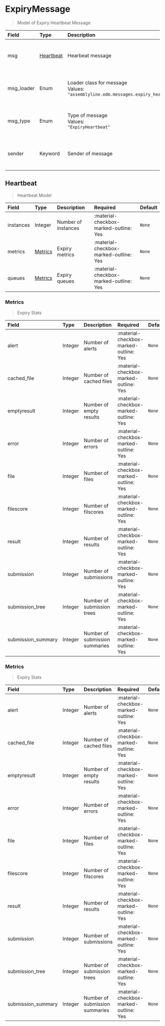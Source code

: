 [comment]: # (AUTOGENERATED MARKDOWN CONTENT. UPDATES TO ODM DOCUMENTATION SHOULD BE DONE THROUGH ASSEMBLYLINE-BASE REPO!)
# ExpiryMessage
> Model of Expiry Heartbeat Message

| Field | Type | Description | Required | Default |
| :--- | :--- | :--- | :--- | :--- |
| msg | [Heartbeat](/odm/messages/expiry_heartbeat/#heartbeat) | Hearbeat message | :material-checkbox-marked-outline: Yes | `None` |
| msg_loader | Enum | Loader class for message<br>Values:<br>`"assemblyline.odm.messages.expiry_heartbeat.ExpiryMessage"` | :material-checkbox-marked-outline: Yes | `assemblyline.odm.messages.expiry_heartbeat.ExpiryMessage` |
| msg_type | Enum | Type of message<br>Values:<br>`"ExpiryHeartbeat"` | :material-checkbox-marked-outline: Yes | `ExpiryHeartbeat` |
| sender | Keyword | Sender of message | :material-checkbox-marked-outline: Yes | `None` |


[comment]: # (AUTOGENERATED MARKDOWN CONTENT. UPDATES TO ODM DOCUMENTATION SHOULD BE DONE THROUGH ASSEMBLYLINE-BASE REPO!)
## Heartbeat
> Heartbeat Model

| Field | Type | Description | Required | Default |
| :--- | :--- | :--- | :--- | :--- |
| instances | Integer | Number of instances | :material-checkbox-marked-outline: Yes | `None` |
| metrics | [Metrics](/odm/messages/expiry_heartbeat/#metrics) | Expiry metrics | :material-checkbox-marked-outline: Yes | `None` |
| queues | [Metrics](/odm/messages/expiry_heartbeat/#metrics) | Expiry queues | :material-checkbox-marked-outline: Yes | `None` |


[comment]: # (AUTOGENERATED MARKDOWN CONTENT. UPDATES TO ODM DOCUMENTATION SHOULD BE DONE THROUGH ASSEMBLYLINE-BASE REPO!)
### Metrics
> Expiry Stats

| Field | Type | Description | Required | Default |
| :--- | :--- | :--- | :--- | :--- |
| alert | Integer | Number of alerts | :material-checkbox-marked-outline: Yes | `None` |
| cached_file | Integer | Number of cached files | :material-checkbox-marked-outline: Yes | `None` |
| emptyresult | Integer | Number of empty results | :material-checkbox-marked-outline: Yes | `None` |
| error | Integer | Number of errors | :material-checkbox-marked-outline: Yes | `None` |
| file | Integer | Number of files | :material-checkbox-marked-outline: Yes | `None` |
| filescore | Integer | Number of filscores | :material-checkbox-marked-outline: Yes | `None` |
| result | Integer | Number of results | :material-checkbox-marked-outline: Yes | `None` |
| submission | Integer | Number of submissions | :material-checkbox-marked-outline: Yes | `None` |
| submission_tree | Integer | Number of submission trees | :material-checkbox-marked-outline: Yes | `None` |
| submission_summary | Integer | Number of submission summaries | :material-checkbox-marked-outline: Yes | `None` |


[comment]: # (AUTOGENERATED MARKDOWN CONTENT. UPDATES TO ODM DOCUMENTATION SHOULD BE DONE THROUGH ASSEMBLYLINE-BASE REPO!)
### Metrics
> Expiry Stats

| Field | Type | Description | Required | Default |
| :--- | :--- | :--- | :--- | :--- |
| alert | Integer | Number of alerts | :material-checkbox-marked-outline: Yes | `None` |
| cached_file | Integer | Number of cached files | :material-checkbox-marked-outline: Yes | `None` |
| emptyresult | Integer | Number of empty results | :material-checkbox-marked-outline: Yes | `None` |
| error | Integer | Number of errors | :material-checkbox-marked-outline: Yes | `None` |
| file | Integer | Number of files | :material-checkbox-marked-outline: Yes | `None` |
| filescore | Integer | Number of filscores | :material-checkbox-marked-outline: Yes | `None` |
| result | Integer | Number of results | :material-checkbox-marked-outline: Yes | `None` |
| submission | Integer | Number of submissions | :material-checkbox-marked-outline: Yes | `None` |
| submission_tree | Integer | Number of submission trees | :material-checkbox-marked-outline: Yes | `None` |
| submission_summary | Integer | Number of submission summaries | :material-checkbox-marked-outline: Yes | `None` |


